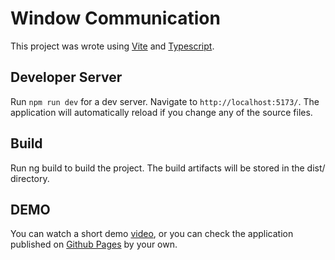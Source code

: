 # Window Communication
This project was wrote using [Vite](https://vitejs.dev/) and [Typescript](https://www.typescriptlang.org/). 

## Developer Server
Run `npm run dev` for a dev server. Navigate to `http://localhost:5173/`. The application will automatically reload if you change any of the source files.

## Build
Run ng build to build the project. The build artifacts will be stored in the dist/ directory.

## DEMO 
You can watch a short demo [video](https://www.youtube.com/watch?v=mGPWLsK3cAM&ab_channel=viktarius_dev), or you can check the application published on [Github Pages](https://viktarius.github.io/window-communication/) by your own.
